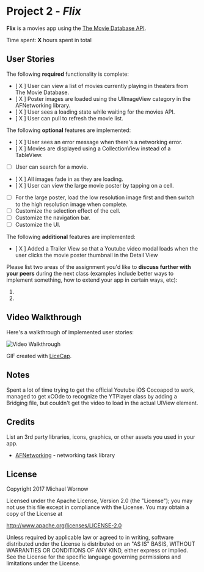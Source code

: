 # Project 2 - *Flix*

**Flix** is a movies app using the [The Movie Database API](http://docs.themoviedb.apiary.io/#).

Time spent: **X** hours spent in total

## User Stories

The following **required** functionality is complete:

- [ X ] User can view a list of movies currently playing in theaters from The Movie Database.
- [ X ] Poster images are loaded using the UIImageView category in the AFNetworking library.
- [ X ] User sees a loading state while waiting for the movies API.
- [ X ] User can pull to refresh the movie list.

The following **optional** features are implemented:

- [ X ] User sees an error message when there's a networking error.
- [ X ] Movies are displayed using a CollectionView instead of a TableView.
- [ ] User can search for a movie.
- [ X ] All images fade in as they are loading.
- [ X ] User can view the large movie poster by tapping on a cell.
- [ ] For the large poster, load the low resolution image first and then switch to the high resolution image when complete.
- [ ] Customize the selection effect of the cell.
- [ ] Customize the navigation bar.
- [ ] Customize the UI.

The following **additional** features are implemented:

- [ X ] Added a Trailer View so that a Youtube video modal loads when the user clicks the movie poster thumbnail in the Detail View

Please list two areas of the assignment you'd like to **discuss further with your peers** during the next class (examples include better ways to implement something, how to extend your app in certain ways, etc):

1.
2.

## Video Walkthrough

Here's a walkthrough of implemented user stories:

<img src='' title='Video Walkthrough' width='' alt='Video Walkthrough' />

GIF created with [LiceCap](http://www.cockos.com/licecap/).

## Notes

Spent a lot of time trying to get the official Youtube iOS Cocoapod to work, managed to get xCOde to recognize the YTPlayer class by adding a Bridging file, but couldn't get the video to load in the actual UIView element.

## Credits

List an 3rd party libraries, icons, graphics, or other assets you used in your app.

- [AFNetworking](https://github.com/AFNetworking/AFNetworking) - networking task library

## License

Copyright 2017 Michael Wornow

Licensed under the Apache License, Version 2.0 (the "License");
you may not use this file except in compliance with the License.
You may obtain a copy of the License at

http://www.apache.org/licenses/LICENSE-2.0

Unless required by applicable law or agreed to in writing, software
distributed under the License is distributed on an "AS IS" BASIS,
WITHOUT WARRANTIES OR CONDITIONS OF ANY KIND, either express or implied.
See the License for the specific language governing permissions and
limitations under the License.

